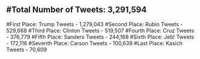 #Total Number of Tweets: 3,291,594 
---
#First Place: Trump Tweets - 1,279,043
#Second Place: Rubio Tweets - 529,668
#Third Place: Clinton Tweets - 519,507
#Fourth Place: Cruz Tweets - 376,779
#Fifth Place: Sanders Tweets - 244,168
#Sixth Place: Jeb! Tweets - 172,116
#Seventh Place: Carson Tweets - 100,639
#Last Place: Kasich Tweets - 70,609

